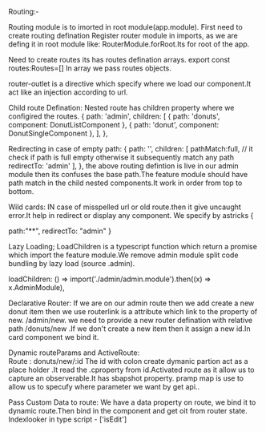 Routing:-

Routing module is to imorted in root module(app.module).
First need to create routing defination
Register router module in imports, as we are defing it in root module like: RouterModule.forRoot.Its for root of the app.

Need to create routes its has routes defination arrays.
export const routes:Routes=[]
In array we pass routes objects.

router-outlet is a directive which specify where we load our component.It act like an injection according to url.

Child route Defination:
Nested route has children property where we configired the routes.
 {
    path: 'admin',
    children: [
      { path: 'donuts', component: DonutListComponent },
      { path: 'donut', component: DonutSingleComponent },
    ],
  },

Redirecting in case of empty path:
 {
    path: '',
    children: [
      pathMatch:full, // it check if path is full empty otherwise it subsequently match any path
	redirectTo: 'admin'
    ],
  },
the above routing defintion is live in our admin module then its confuses the base path.The feature module should have path match in the child nested components.It work in order from top to bottom.

Wild cards: IN case of misspelled url or old route.then it give uncaught error.It help in redirect or display any component.
We specify by astricks
{

path:"**",
redirectTo: "admin"
}

Lazy Loading;
LoadChildren is a typescript function which return a promise which import the feature module.We remove admin module split code bundling by lazy load (source .admin).

 loadChildren: () =>
      import('./admin/admin.module').then((x) => x.AdminModule),

 Declarative Router:
 If we are on our admin route then we add create a new donut item then we use routerlink is a attribute which link to the property of new. /admin/new.
 we need to provide a new router defination with relative path /donuts/new .If we don't create a new item then it assign a new id.In card component we bind it.

Dynamic routeParams and ActiveRoute:   
Route : donuts/new/:id
The id with colon create dymanic partion act as a place holder .It read the .cproperty from id.Activated route as it allow us to capture an observerable.It has sbapshot property. pramp map is use to allow us to specufy where parameter we want by get api..

Pass Custom Data to route:
We have a data property on route, we bind it to dynamic route.Then bind in the component and get oit from router state.
Indexlooker in type script - ['isEdit']